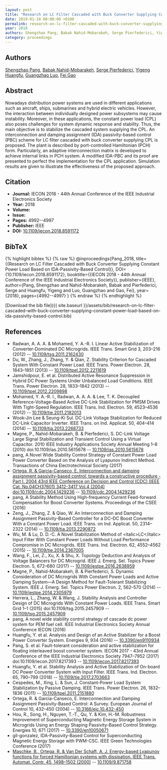 ```yaml
---
layout: post
title: "Research on LC Filter Cascaded with Buck Converter Supplying Constant Power Load Based on IDA-Passivity-Based Control"
date: 2019-01-18 00:00:00 +0100
permalink: research-on-lc-filter-cascaded-with-buck-converter-supplying-constant-power-load-based-on-ida-passivity-based-control
year: 2018
authors: Shengzhao Pang, Babak Nahid-Mobarakeh, Serge Pierfederici, Yigeng Huangfu, Guangzhao Luo, Fei Gao
category: proceedings
---
```

 
## Authors
[Shengzhao Pang](authors/shengzhao-pang), [Babak Nahid-Mobarakeh](authors/babak-nahid-mobarakeh), [Serge Pierfederici](authors/serge-pierfederici), [Yigeng Huangfu](authors/yigeng-huangfu), [Guangzhao Luo](authors/guangzhao-luo), [Fei Gao](authors/fei-gao)
 
## Abstract
Nowadays distribution power systems are used in different applications such as aircraft, ships, submarines and hybrid electric vehicles. However, the interaction between individually designed power subsystems may cause instability. Moreover, in these applications, the constant power load (CPL) also poses challenges for system dynamic response and stability. Thus, the main objective is to stabilize the cascaded system supplying the CPL. An interconnection and damping assignment (IDA) passivity-based control (PBC) scheme for LC filter cascaded with buck converter supplying CPL is proposed. The plant is described by port-controlled Hamiltonian (PCH) form. Particularly, an adaptive interconnection matrix is developed to achieve internal links in PCH system. A modified IDA-PBC and its proof are presented to perfect the implementation for the CPL application. Simulation results are given to illustrate the effectiveness of the proposed approach.
 
## Citation
- **Journal:** IECON 2018 - 44th Annual Conference of the IEEE Industrial Electronics Society
- **Year:** 2018
- **Volume:** 
- **Issue:** 
- **Pages:** 4992--4997
- **Publisher:** IEEE
- **DOI:** [10.1109/iecon.2018.8591172](https://doi.org/10.1109/iecon.2018.8591172)
 
## BibTeX
{% highlight bibtex %}
{% raw %}
@inproceedings{Pang_2018,
  title={{Research on LC Filter Cascaded with Buck Converter Supplying Constant Power Load Based on IDA-Passivity-Based Control}},
  DOI={10.1109/iecon.2018.8591172},
  booktitle={{IECON 2018 - 44th Annual Conference of the IEEE Industrial Electronics Society}},
  publisher={IEEE},
  author={Pang, Shengzhao and Nahid-Mobarakeh, Babak and Pierfederici, Serge and Huangfu, Yigeng and Luo, Guangzhao and Gao, Fei},
  year={2018},
  pages={4992--4997}
}
{% endraw %}
{% endhighlight %}
 
[Download the bib file]({{ site.baseurl }}/assets/bib/research-on-lc-filter-cascaded-with-buck-converter-supplying-constant-power-load-based-on-ida-passivity-based-control.bib)
 
## References
- Radwan, A. A. A. & Mohamed, Y. A.-R. I. Linear Active Stabilization of Converter-Dominated DC Microgrids. IEEE Trans. Smart Grid 3, 203–216 (2012) -- [10.1109/tsg.2011.2162430](https://doi.org/10.1109/tsg.2011.2162430)
- Du, W., Zhang, J., Zhang, Y. & Qian, Z. Stability Criterion for Cascaded System With Constant Power Load. IEEE Trans. Power Electron. 28, 1843–1851 (2013) -- [10.1109/tpel.2012.2211619](https://doi.org/10.1109/tpel.2012.2211619)
- Jamshidpour, E. et al. Distributed Active Resonance Suppression in Hybrid DC Power Systems Under Unbalanced Load Conditions. IEEE Trans. Power Electron. 28, 1833–1842 (2013) -- [10.1109/tpel.2012.2209898](https://doi.org/10.1109/tpel.2012.2209898)
- Mohamed, Y. A.-R. I., Radwan, A. A. A. & Lee, T. K. Decoupled Reference-Voltage-Based Active DC-Link Stabilization for PMSM Drives With Tight-Speed Regulation. IEEE Trans. Ind. Electron. 59, 4523–4536 (2012) -- [10.1109/tie.2011.2182013](https://doi.org/10.1109/tie.2011.2182013)
- Wook-Jin Lee & Seung-Ki Sul. DC-Link Voltage Stabilization for Reduced DC-Link Capacitor Inverter. IEEE Trans. on Ind. Applicat. 50, 404–414 (2014) -- [10.1109/tia.2013.2268733](https://doi.org/10.1109/tia.2013.2268733)
- Magne, P., Nahid-Mobarakeh, B. & Pierfederici, S. DC-Link Voltage Large Signal Stabilization and Transient Control Using a Virtual Capacitor. 2010 IEEE Industry Applications Society Annual Meeting 1–8 (2010) doi:10.1109/ias.2010.5615678 -- [10.1109/ias.2010.5615678](https://doi.org/10.1109/ias.2010.5615678)
- pang, A Novel Wide Stability Control Strategy of Constant Power Load Power Converter Based on the Analysis of Lyapunov Indirect Method. Transactions of China Electrotechnical Society (2017)
- [Ortega, R. & Garcia-Canseco, E. Interconnection and damping assignment passivity-based control: towards a constructive procedure - Part I. 2004 43rd IEEE Conference on Decision and Control (CDC) (IEEE Cat. No.04CH37601) 3412-3417 Vol.4 (2004) doi:10.1109/cdc.2004.1429236](interconnection-and-damping-assignment-passivity-based-control-towards-a-constructive-procedure-part-i) -- [10.1109/cdc.2004.1429236](https://doi.org/10.1109/cdc.2004.1429236)
- pang, A Stability Method Using High-frequency Current Feed-forward Compensation for Boost Converter Systems. Proceedings of the CSEE (2016)
- Zeng, J., Zhang, Z. & Qiao, W. An Interconnection and Damping Assignment Passivity-Based Controller for a DC–DC Boost Converter With a Constant Power Load. IEEE Trans. on Ind. Applicat. 50, 2314–2322 (2014) -- [10.1109/tia.2013.2290872](https://doi.org/10.1109/tia.2013.2290872)
- Wu, M. & Lu, D. D.-C. A Novel Stabilization Method of &lt;italic&gt;LC&lt;/italic&gt; Input Filter With Constant Power Loads Without Load Performance Compromise in DC Microgrids. IEEE Trans. Ind. Electron. 62, 4552–4562 (2015) -- [10.1109/tie.2014.2367005](https://doi.org/10.1109/tie.2014.2367005)
- Wang, F., Lei, Z., Xu, X. & Shu, X. Topology Deduction and Analysis of Voltage Balancers for DC Microgrid. IEEE J. Emerg. Sel. Topics Power Electron. 5, 672–680 (2017) -- [10.1109/jestpe.2016.2638959](https://doi.org/10.1109/jestpe.2016.2638959)
- Magne, P., Nahid-Mobarakeh, B. & Pierfederici, S. Dynamic Consideration of DC Microgrids With Constant Power Loads and Active Damping System—A Design Method for Fault-Tolerant Stabilizing System. IEEE J. Emerg. Sel. Topics Power Electron. 2, 562–570 (2014) -- [10.1109/jestpe.2014.2305979](https://doi.org/10.1109/jestpe.2014.2305979)
- Herrera, L., Zhang, W. & Wang, J. Stability Analysis and Controller Design of DC Microgrids With Constant Power Loads. IEEE Trans. Smart Grid 1–1 (2015) doi:10.1109/tsg.2015.2457909 -- [10.1109/tsg.2015.2457909](https://doi.org/10.1109/tsg.2015.2457909)
- pang, A novel wide stability control strategy of cascade dc power system for PEM fuel cell. IEEE Industrial Electronics Society Annual Conference IECON (2016)
- Huangfu, Y. et al. Analysis and Design of an Active Stabilizer for a Boost Power Converter System. Energies 9, 934 (2016) -- [10.3390/en9110934](https://doi.org/10.3390/en9110934)
- Pang, S. et al. Fault-tolerant consideration and active stabilization for floating interleaved boost converter system. IECON 2017 - 43rd Annual Conference of the IEEE Industrial Electronics Society 7947–7952 (2017) doi:10.1109/iecon.2017.8217393 -- [10.1109/iecon.2017.8217393](https://doi.org/10.1109/iecon.2017.8217393)
- Huangfu, Y. et al. Stability Analysis and Active Stabilization of On-board DC Power Converter System with Input Filter. IEEE Trans. Ind. Electron. 65, 790–799 (2018) -- [10.1109/tie.2017.2703663](https://doi.org/10.1109/tie.2017.2703663)
- Cespedes, M., Xing, L. & Sun, J. Constant-Power Load System Stabilization by Passive Damping. IEEE Trans. Power Electron. 26, 1832–1836 (2011) -- [10.1109/tpel.2011.2151880](https://doi.org/10.1109/tpel.2011.2151880)
- Ortega, R. & García-Canseco, E. Interconnection and Damping Assignment Passivity-Based Control: A Survey. European Journal of Control 10, 432–450 (2004) -- [10.3166/ejc.10.432-450](https://doi.org/10.3166/ejc.10.432-450)
- Hou, R., Song, H., Nguyen, T.-T., Qu, Y. & Kim, H.-M. Robustness Improvement of Superconducting Magnetic Energy Storage System in Microgrids Using an Energy Shaping Passivity-Based Control Strategy. Energies 10, 671 (2017) -- [10.3390/en10050671](https://doi.org/10.3390/en10050671)
- gil-gonzalez, IDA-Passivity-Based Control for Superconducting Magnetic Energy Storage with PWM-CSC. IEEE Green Technologies Conference (2017)
- [Maschke, B., Ortega, R. & Van Der Schaft, A. J. Energy-based Lyapunov functions for forced Hamiltonian systems with dissipation. IEEE Trans. Automat. Contr. 45, 1498–1502 (2000)](energy-based-lyapunov-functions-for-forced-hamiltonian-systems-with-dissipation) -- [10.1109/9.871758](https://doi.org/10.1109/9.871758)

